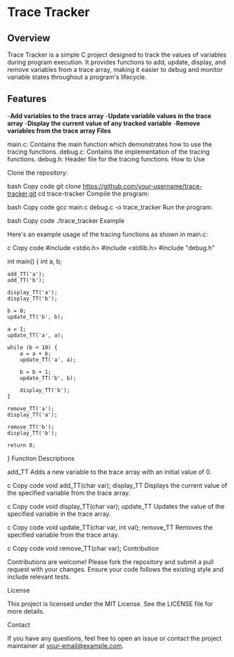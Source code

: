 
# Trace Tracker

## Overview

Trace Tracker is a simple C project designed to track the values of variables during program execution. It provides functions to add, update, display, and remove variables from a trace array, making it easier to debug and monitor variable states throughout a program's lifecycle.

## Features

-**Add variables to the trace array**
-**Update variable values in the trace array**
-**Display the current value of any tracked variable**
-**Remove variables from the trace array
Files**

main.c: Contains the main function which demonstrates how to use the tracing functions.
debug.c: Contains the implementation of the tracing functions.
debug.h: Header file for the tracing functions.
How to Use

Clone the repository:

bash
Copy code
git clone https://github.com/your-username/trace-tracker.git
cd trace-tracker
Compile the program:

bash
Copy code
gcc main.c debug.c -o trace_tracker
Run the program:

bash
Copy code
./trace_tracker
Example

Here's an example usage of the tracing functions as shown in main.c:

c
Copy code
#include <stdio.h>
#include <stdlib.h>
#include "debug.h"

int main() {
    int a, b;

    add_TT('a');
    add_TT('b');

    display_TT('a');
    display_TT('b');

    b = 0;
    update_TT('b', b);

    a = 1;
    update_TT('a', a);

    while (b < 10) {
        a = a + b;
        update_TT('a', a);

        b = b + 1;
        update_TT('b', b);

        display_TT('b');
    }

    remove_TT('a');
    display_TT('a');

    remove_TT('b');
    display_TT('b');

    return 0;
}
Function Descriptions

add_TT
Adds a new variable to the trace array with an initial value of 0.

c
Copy code
void add_TT(char var);
display_TT
Displays the current value of the specified variable from the trace array.

c
Copy code
void display_TT(char var);
update_TT
Updates the value of the specified variable in the trace array.

c
Copy code
void update_TT(char var, int val);
remove_TT
Removes the specified variable from the trace array.

c
Copy code
void remove_TT(char var);
Contribution

Contributions are welcome! Please fork the repository and submit a pull request with your changes. Ensure your code follows the existing style and include relevant tests.

License

This project is licensed under the MIT License. See the LICENSE file for more details.

Contact

If you have any questions, feel free to open an issue or contact the project maintainer at your-email@example.com.
